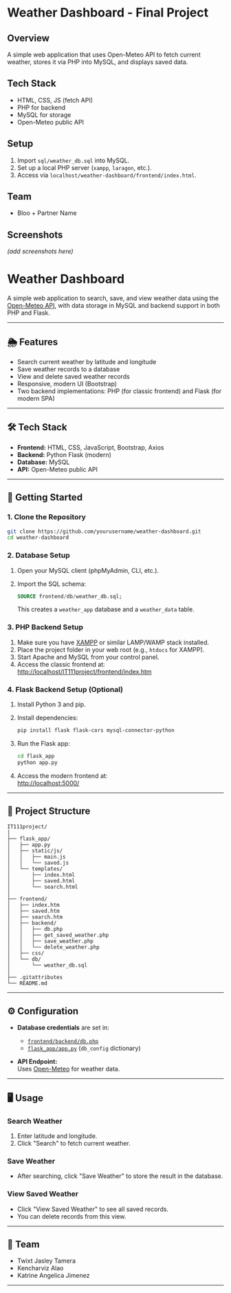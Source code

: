 # Weather Dashboard - Final Project

## Overview
A simple web application that uses Open-Meteo API to fetch current weather, stores it via PHP into MySQL, and displays saved data.

## Tech Stack
- HTML, CSS, JS (fetch API)
- PHP for backend
- MySQL for storage
- Open-Meteo public API

## Setup
1. Import `sql/weather_db.sql` into MySQL.
2. Set up a local PHP server (`xampp`, `laragon`, etc.).
3. Access via `localhost/weather-dashboard/frontend/index.html`.

## Team
- Bloo + Partner Name

## Screenshots
*(add screenshots here)*

# Weather Dashboard

A simple web application to search, save, and view weather data using the [Open-Meteo API](https://open-meteo.com/), with data storage in MySQL and backend support in both PHP and Flask.

---

## 🌦️ Features

- Search current weather by latitude and longitude
- Save weather records to a database
- View and delete saved weather records
- Responsive, modern UI (Bootstrap)
- Two backend implementations: PHP (for classic frontend) and Flask (for modern SPA)

---

## 🛠️ Tech Stack

- **Frontend:** HTML, CSS, JavaScript, Bootstrap, Axios
- **Backend:** Python Flask (modern)
- **Database:** MySQL
- **API:** Open-Meteo public API

---

## 🚀 Getting Started

### 1. Clone the Repository

```sh
git clone https://github.com/yourusername/weather-dashboard.git
cd weather-dashboard
```

### 2. Database Setup

1. Open your MySQL client (phpMyAdmin, CLI, etc.).
2. Import the SQL schema:

   ```sql
   SOURCE frontend/db/weather_db.sql;
   ```

   This creates a `weather_app` database and a `weather_data` table.

### 3. PHP Backend Setup

1. Make sure you have [XAMPP](https://www.apachefriends.org/) or similar LAMP/WAMP stack installed.
2. Place the project folder in your web root (e.g., `htdocs` for XAMPP).
3. Start Apache and MySQL from your control panel.
4. Access the classic frontend at:  
   [http://localhost/IT111project/frontend/index.htm](http://localhost/IT111project/frontend/index.htm)

### 4. Flask Backend Setup (Optional)

1. Install Python 3 and pip.
2. Install dependencies:

   ```sh
   pip install flask flask-cors mysql-connector-python
   ```

3. Run the Flask app:

   ```sh
   cd flask_app
   python app.py
   ```

4. Access the modern frontend at:  
   [http://localhost:5000/](http://localhost:5000/)

---

## 📂 Project Structure

```
IT111project/
│
├── flask_app/
│   ├── app.py
│   ├── static/js/
│   │   ├── main.js
│   │   └── saved.js
│   └── templates/
│       ├── index.html
│       ├── saved.html
│       └── search.html
│
├── frontend/
│   ├── index.htm
│   ├── saved.htm
│   ├── search.htm
│   ├── backend/
│   │   ├── db.php
│   │   ├── get_saved_weather.php
│   │   ├── save_weather.php
│   │   └── delete_weather.php
│   ├── css/
│   └── db/
│       └── weather_db.sql
│
├── .gitattributes
└── README.md
```

---

## ⚙️ Configuration

- **Database credentials** are set in:
  - [`frontend/backend/db.php`](frontend/backend/db.php)
  - [`flask_app/app.py`](flask_app/app.py) (`db_config` dictionary)

- **API Endpoint:**  
  Uses [Open-Meteo](https://open-meteo.com/) for weather data.

---

## 🖥️ Usage

### Search Weather

1. Enter latitude and longitude.
2. Click "Search" to fetch current weather.

### Save Weather

- After searching, click "Save Weather" to store the result in the database.

### View Saved Weather

- Click "View Saved Weather" to see all saved records.
- You can delete records from this view.

---

## 👥 Team

- Twixt Jasley Tamera
- Kencharviz Alao
- Katrine Angelica Jimenez

---